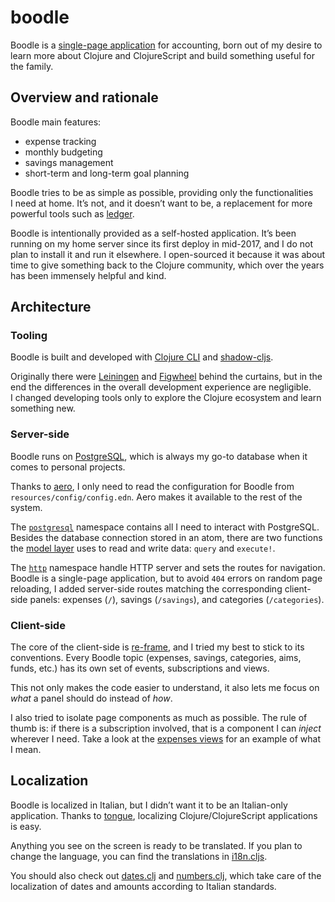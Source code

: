 # boodle

Boodle is a [single-page
application](https://en.wikipedia.org/wiki/Single-page_application) for
accounting, born out of my desire to learn more about Clojure and ClojureScript
and build something useful for the family.

## Overview and rationale

Boodle main features:

- expense tracking
- monthly budgeting
- savings management
- short-term and long-term goal planning

Boodle tries to be as simple as possible, providing only the functionalities
I need at home. It’s not, and it doesn’t want to be, a replacement for more
powerful tools such as [ledger](https://www.ledger-cli.org/).

Boodle is intentionally provided as a self-hosted application. It’s been running
on my home server since its first deploy in mid-2017, and I do not plan to
install it and run it elsewhere. I open-sourced it because it was about time to
give something back to the Clojure community, which over the years has been
immensely helpful and kind.

## Architecture

### Tooling

Boodle is built and developed with [Clojure
CLI](https://clojure.org/guides/getting_started) and
[shadow-cljs](http://shadow-cljs.org/).

Originally there were [Leiningen](https://leiningen.org/) and
[Figwheel](https://github.com/bhauman/lein-figwheel) behind the curtains, but in
the end the differences in the overall development experience are negligible.
I changed developing tools only to explore the Clojure ecosystem and learn
something new.

### Server-side

Boodle runs on [PostgreSQL](https://www.postgresql.org/), which is always my
go-to database when it comes to personal projects.

Thanks to [aero](https://github.com/juxt/aero), I only need to read the
configuration for Boodle from `resources/config/config.edn`. Aero makes it
available to the rest of the system.

The
[`postgresql`](https://github.com/manuel-uberti/boodle/tree/master/src/clj/boodle/services/postgresql.clj)
namespace contains all I need to interact with PostgreSQL. Besides the database
connection stored in an atom, there are two functions the [model
layer](https://github.com/manuel-uberti/boodle/tree/master/src/clj/boodle/model)
uses to read and write data: `query` and `execute!`.

The
[`http`](https://github.com/manuel-uberti/boodle/tree/master/src/clj/boodle/services/http.clj)
namespace handle HTTP server and sets the routes for navigation. Boodle is a
single-page application, but to avoid `404` errors on random page reloading,
I added server-side routes matching the corresponding client-side panels:
expenses (`/`), savings (`/savings`), and categories (`/categories`).

### Client-side

The core of the client-side is [re-frame](https://github.com/Day8/re-frame), and
I tried my best to stick to its conventions. Every Boodle topic (expenses,
savings, categories, aims, funds, etc.) has its own set of events, subscriptions
and views.

This not only makes the code easier to understand, it also lets me focus on
*what* a panel should do instead of *how*.

I also tried to isolate page components as much as possible. The rule of thumb
is: if there is a subscription involved, that is a component I can *inject*
wherever I need. Take a look at the [expenses
views](https://github.com/manuel-uberti/boodle/blob/master/src/cljs/boodle/expenses/views.cljs)
for an example of what I mean.

## Localization

Boodle is localized in Italian, but I didn’t want it to be an Italian-only
application. Thanks to [tongue](https://github.com/tonsky/tongue), localizing
Clojure/ClojureScript applications is easy.

Anything you see on the screen is ready to be translated. If you plan to change
the language, you can find the translations in
[i18n.cljs](https://github.com/manuel-uberti/boodle/blob/master/src/cljs/boodle/i18n.cljs).

You should also check out
[dates.clj](https://github.com/manuel-uberti/boodle/blob/master/src/clj/boodle/utils/dates.clj)
and
[numbers.clj](https://github.com/manuel-uberti/boodle/blob/master/src/clj/boodle/utils/numbers.clj),
which take care of the localization of dates and amounts according to Italian
standards.

